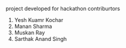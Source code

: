 project developed for hackathon
contriburtors
1. Yesh Kuamr Kochar
2. Manan Sharma
3. Muskan Ray
4. Sarthak Anand Singh
